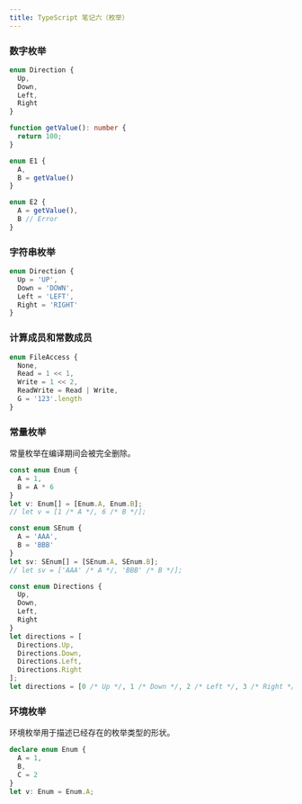 ```yaml
---
title: TypeScript 笔记六（枚举）
---
```


### 数字枚举

```typescript
enum Direction {
  Up,
  Down,
  Left,
  Right
}

function getValue(): number {
  return 100;
}

enum E1 {
  A,
  B = getValue()
}

enum E2 {
  A = getValue(),
  B // Error
}
```

### 字符串枚举

```typescript
enum Direction {
  Up = 'UP',
  Down = 'DOWN',
  Left = 'LEFT',
  Right = 'RIGHT'
}
```

### 计算成员和常数成员

```typescript
enum FileAccess {
  None,
  Read = 1 << 1,
  Write = 1 << 2,
  ReadWrite = Read | Write,
  G = '123'.length
}
```

### 常量枚举

常量枚举在编译期间会被完全删除。

```typescript
const enum Enum {
  A = 1,
  B = A * 6
}
let v: Enum[] = [Enum.A, Enum.B];
// let v = [1 /* A */, 6 /* B */];

const enum SEnum {
  A = 'AAA',
  B = 'BBB'
}
let sv: SEnum[] = [SEnum.A, SEnum.B];
// let sv = ['AAA' /* A */, 'BBB' /* B */];

const enum Directions {
  Up,
  Down,
  Left,
  Right
}
let directions = [
  Directions.Up,
  Directions.Down,
  Directions.Left,
  Directions.Right
];
let directions = [0 /* Up */, 1 /* Down */, 2 /* Left */, 3 /* Right */];
```

### 环境枚举

环境枚举用于描述已经存在的枚举类型的形状。

```typescript
declare enum Enum {
  A = 1,
  B,
  C = 2
}
let v: Enum = Enum.A;
```
